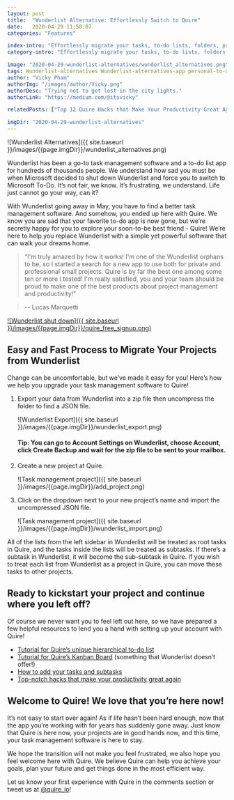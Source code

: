 ```yaml
---
layout: post
title:  "Wunderlist Alternative: Effortlessly Switch to Quire"
date:   2020-04-29 11:58:07
categories: "Features"

index-intro: "Effortlessly migrate your tasks, to-do lists, folders, projects from Wunderlist to Quire. Change is frustrating, but we made it easy for you! No more looking for the best Wunderlist alternative. Welcome to a task management software that is here to stay!"
category-intro: "Effortlessly migrate your tasks, to-do lists, folders, projects from Wunderlist to Quire. Change is frustrating, but we made it easy for you! No more looking for the best Wunderlist alternative. Welcome to a task management software that is here to stay!"

image: "2020-04-29-wunderlist-alternatives/wunderlist_alternatives.png"
tags: Wunderlist-alternatives Wunderlist-alternatives-app personal-to-do-app productivity productivity-app productivity-tool remote-team task-management task-management-software project-management-software productivity-tips to-do-list-app to-do-list-tips to-do-list-app-iOS to-do-list-app-Android Wunderlist collaboration Quire
author: "Vicky Pham"
authorImg: "/images/author/Vicky.png"
authorDesc: "Trying not to get lost in the city lights."
authorLink: "https://medium.com/@itsvicky"

relatedPosts: ["Top 12 Quire Hacks that Make Your Productivity Great Again", "Best 5 tips to Use a Digital To Do List for Remote Teams during a Virus Outbreak", "8 Best Tips for Remote Teams to Boost Productivity at Virtual Office"]

imgDir: "2020-04-29-wunderlist-alternatives"
---
```


![Wunderlist Alternatives]({{ site.baseurl }}/images/{{page.imgDir}}/wunderlist_alternatives.png)

Wunderlist has been a go-to task management software and a to-do list app for hundreds of thousands people. We understand how sad you must be when Microsoft decided to shut down Wunderlist and force you to switch to Microsoft To-Do. It’s not fair, we know. It’s frustrating, we understand. Life just cannot go your way, can it?

With Wunderlist going away in May, you have to find a better task management software. And somehow, you ended up here with Quire. We know you are sad that your favorite to-do app is now gone, but we’re secretly happy for you to explore your soon-to-be best friend - Quire! We’re here to help you replace Wunderlist with a simple yet powerful software that can walk your dreams home.

>“I'm truly amazed by how it works! I'm one of the Wunderlist orphans to be, so I started a search for a new app to use both for private and professional small projects. Quire is by far the best one among some ten or more I tested! I'm really satisfied, you and your team should be proud to make one of the best products about project management and productivity!”

> -- Lucas Marquetti

[![Wunderlist shut down]({{ site.baseurl }}/images/{{page.imgDir}}/quire_free_signup.png)](https://quire.io/?utm_source=quireblog&utm_medium=banner&utm_campaign=blog_signup)

## Easy and Fast Process to Migrate Your Projects from Wunderlist

Change can be uncomfortable, but we’ve made it easy for you! Here’s how we help you upgrade your task management software to Quire!

1. Export your data from Wunderlist into a zip file then uncompress the folder to find a JSON file.

    ![Wunderlist Export]({{ site.baseurl }}/images/{{page.imgDir}}/wunderlist_export.png)
    #### Tip: You can go to Account Settings on Wunderlist, choose Account, click Create Backup and wait for the zip file to be sent to your mailbox.

2. Create a new project at Quire.

    ![Task management project]({{ site.baseurl }}/images/{{page.imgDir}}/add_project.png)

3. Click on the dropdown next to your new project’s name and import the uncompressed JSON file.

    ![Task management project]({{ site.baseurl }}/images/{{page.imgDir}}/wunderlist_import.png)

All of the lists from the left sidebar in Wunderlist will be treated as root tasks in Quire, and the tasks inside the lists will be treated as subtasks. If there’s a subtask in Wunderlist, it will become the sub-subtask in Quire. If you wish to treat each list from Wunderlist as a project in Quire, you can move these tasks to other projects.

## Ready to kickstart your project and continue where you left off?

Of course we never want you to feel left out here, so we have prepared a few helpful resources to lend you a hand with setting up your account with Quire!

* [Tutorial for Quire’s unique hierarchical to-do list](https://quire.io/tutorial)
* [Tutorial for Quire’s Kanban Board](https://quire.io/tutorial/board) (something that Wunderlist doesn’t offer!)
* [How to add your tasks and subtasks](https://quire.io/guide/add-task/) 
* [Top-notch hacks that make your productivity great again](https://quire.io/blog/p/Quire-tips-hacks-for-better-productivity.html)

## Welcome to Quire! We love that you’re here now!

It’s not easy to start over again! As if life hasn’t been hard enough, now that the app you’re working with for years has suddenly gone away. Just know that Quire is here now, your projects are in good hands now, and this time, your task management software is here to stay. 

We hope the transition will not make you feel frustrated, we also hope you feel welcome here with Quire. We believe Quire can help you achieve your goals, plan your future and get things done in the most efficient way. 

Let us know your first experience with Quire in the comments section or tweet us at [@quire_io](https://twitter.com/quire_io)!


[jekyll]:      http://jekyllrb.com
[jekyll-gh]:   https://github.com/jekyll/jekyll
[jekyll-help]: https://github.com/jekyll/jekyll-help